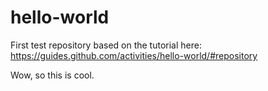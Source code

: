 # hello-world
First test repository based on the tutorial here: https://guides.github.com/activities/hello-world/#repository

Wow, so this is cool.
